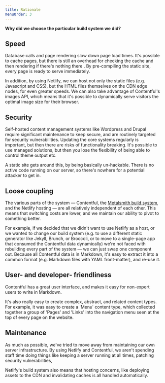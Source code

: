 ```yaml
---
title: Rationale
menuOrder: 3
---
```


**Why did we choose the particular build system we did?**

## Speed

Database calls and page rendering slow down page load times. It's possible to cache pages, but there is still an overhead for checking the cache and then rendering if there's nothing there . By pre-compiling the static site, every page is ready to serve immediately.

In addition, by using Netlify, we can host not only the static files (e.g. Javascript and CSS), but the HTML files themselves on the CDN edge nodes, for even greater speeds. We can also take advantage of Contentful's images API, which means that it's possible to dynamically serve visitors the optimal image size for their browser.

## Security

Self-hosted content management systems like Wordpress and Drupal require significant maintenance to keep secure, and are routinely targeted for security vulnerabilities. Updating the core systems regularly is important, but then there are risks of functionality breaking. It's possible to use managed solutions, but then you lose the flexibility of being able to control theme output etc. 

A static site gets around this, by being basically un-hackable. There is no active code running on our server, so there's nowhere for a potential attacker to get in.

## Loose coupling

The various parts of the system — Contentful, the [Metalsmith build system](/build-system), and the Netlify hosting — are all relatively independent of each other. This means that switching costs are lower, and we maintain our ability to pivot to something better.

For example, if we decided that we didn't want to use Netlify as a host, or we wanted to change our build system (e.g. to use a different static generator like Jekyll, Brunch, or Broccoli, or to move to a single-page app that consumed the Contentful data dynamically) we're not faced with rebuilding every part of the system — we can just swap one component out. Because all Contentful data is in Markdown, it's easy to extract it into a common format (e.g. Markdown files with YAML front-matter), and re-use it.

## User- and developer- friendliness

Contentful has a great user interface, and makes it easy for non-expert users to write in Markdown.

It's also really easy to create complex, abstract, and related content types. For example, it was easy to create a 'Menu' content type, which collected together a group of 'Pages' and 'Links' into the navigation menu seen at the top of every page on the website.

## Maintenance

As much as possible, we've tried to move away from maintaining our own server infrastructure. By using Netlify and Contentful, we aren't spending staff time doing things like keeping a server running at all times, patching security vulnerabilities, 

Netlify's build system also means that hosting concerns, like deploying assets to the CDN and invalidating caches is all handled automatically.